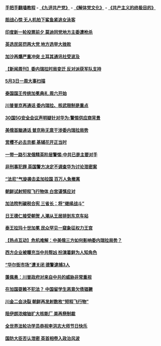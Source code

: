 #### [手把手翻墙教程](https://github.com/gfw-breaker/guides/wiki) -  [《九评共产党》](https://github.com/gfw-breaker/9ping.md?t=05051537) - [《解体党文化》](https://github.com/gfw-breaker/jtdwh.md?t=05051537) - [《共产主义的终极目的》](https://github.com/gfw-breaker/gczydzjmd.md?t=05051537)

#### [胆战心惊 无人机拍下鲨鱼紧追女泳客](../pages/prog202/a102571410.md?t=05051537) 

#### [印度新一轮投票前夕 莫迪同党地方主委遭枪杀](../pages/prog202/a102571402.md?t=05051537) 

#### [英选民惩罚两大党 地方选举大挫败](../pages/prog202/a102571344.md?t=05051537) 

#### [加沙再爆严重冲突 土耳其通讯社受波及](../pages/prog202/a102571322.md?t=05051537) 

#### [【新闻周刊】委内瑞拉时局变迁 反对派获军队支持](../pages/prog202/a102571258.md?t=05051537) 

#### [5月3日一周大事扫描](../pages/prog202/a102571222.md?t=05051537) 


#### [泰国国王传统加冕典礼 周六开始](../pages/prog202/a102571218.md?t=05051537) 

#### [川普普京再通话 委内瑞拉、核武限制是重点](../pages/prog202/a102571174.md?t=05051537) 

#### [30国5G安全会议声明疑针对华为:警惕供应商背景](../pages/prog202/a102571128.md?t=05051537) 

#### [美俄首脑通话 普京称无意干涉委内瑞拉局势](../pages/prog202/a102571130.md?t=05051537) 

#### [赏樱不必去京都 基辅花开正当时](../pages/prog202/a102571123.md?t=05051537) 

#### [一带一路引发俄精英阶层警惕:中共已是主要对手](../pages/prog202/a102571069.md?t=05051537) 

#### [非刑事犯罪 英国警方决定不调查华为讨论泄密案](../pages/prog202/a102571105.md?t=05051537) 


#### [“法尼”气旋袭击孟加拉国 百万人急撤离](../pages/prog202/a102571061.md?t=05051537) 

#### [朝鲜试射短程飞行物体 白宫谨慎应对](../pages/prog202/a102571047.md?t=05051537) 

#### [加法院判碳税合宪 三省长：将“继续战斗”](../pages/prog202/a102571044.md?t=05051537) 

#### [日王德仁接受朝贺 人潮从王居排到东京车站](../pages/prog202/a102570891.md?t=05051537) 

#### [泰王拉玛十世加冕 民众罕见一窥象征权力王宫](../pages/prog202/a102570855.md?t=05051537) 

#### [【热点互动】危机难解：中美俄三方如何影响委内瑞拉局势？](../pages/prog202/a102570781.md?t=05051537) 

#### [西方企业被曝充当中共帮凶 扮演着鲜为人知角色](../pages/prog202/a102570745.md?t=05051537) 

#### [“华尔街市场”遭关闭 德警逮捕3人](../pages/prog202/a102570729.md?t=05051537) 


#### [蓬佩奥：川普政府对来自中共的威胁非常重视](../pages/prog202/a102570684.md?t=05051537) 

#### [在加国耍赖不犯法？ 中国留学生恶意欠债猖獗](../pages/prog202/a102570654.md?t=05051537) 

#### [川金二会决裂 朝鲜再发射数枚“短程飞行物”](../pages/prog202/a102570672.md?t=05051537) 

#### [阻伊朗浓缩铀扩大核能厂 美再祭制裁](../pages/prog202/a102570662.md?t=05051537) 

#### [全世界法轮功学员恭祝李洪志大师节日快乐](../pages/prog202/a102570483.md?t=05051537) 

#### [国防大臣否认泄密 英首相卷入政治风波](../pages/prog202/a102570576.md?t=05051537) 

